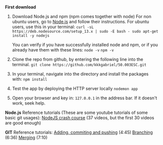 **First download**

1. Download Node.js and npm (npm comes together with node)
For non ubuntu users, go to [Node.js](https://nodejs.org/en/download/package-manager/) and follow their instructions.
For ubuntu users, use this in your terminal: 
`curl -sL https://deb.nodesource.com/setup_13.x | sudo -E bash -
sudo apt-get install -y nodejs`

	You can verify if you have successfully installed node and npm, or if you already have them with these lines:
`node -v`
	`npm -v`

    
2.  Clone the repo from github, by entering the following line into the terminal.
 `git clone https://github.com/kkkgabriel/50.003ESC.git`
 
3. In your terminal, navigate into the directory and install the packages with:
`npm install`

4. Test the app by deploying the HTTP server locally
`nodemon app`

5. Open your browser and key in: `127.0.0.1` in the address bar. If it doesn't work, seek help.

**Node.js**
Reference tutorials (These are some youtube tutorials of some basic git usages):
[NodeJS crash course](https://www.youtube.com/watch?v=w-7RQ46RgxU&list=PL4cUxeGkcC9gcy9lrvMJ75z9maRw4byYp) (37 videos, but the first 30 videos are good enough)

**GIT**
Reference tutorials:
[Adding, commiting and pushing](https://www.youtube.com/watch?v=5HLst694D_Y) (4:45)
[Branching](https://www.youtube.com/watch?v=JTE2Fn_sCZs) (6:36)
[Merging](https://www.youtube.com/watch?v=JTE2Fn_sCZs) (7:10)




